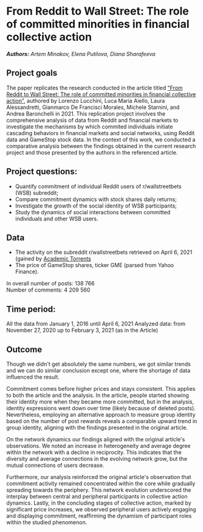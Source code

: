 # From Reddit to Wall Street: The role of committed minorities in financial collective action
***Authors:*** *Artem Minakov, Elena Putilova, Diana Sharafeeva*

## Project goals 
The paper replicates the research conducted in the article titled ["From Reddit to Wall Street: The role of committed minorities in financial collective action"](https://arxiv.org/pdf/2107.07361.pdf), authored by Lorenzo Lucchini, Luca Maria Aiello, Laura Alessandretti, Gianmarco De Francisci Morales, Michele Starnini, and Andrea Baronchelli in 2021. 
    This replication project involves the comprehensive analysis of data from Reddit and financial markets to investigate the mechanisms by which commited individuals initiate cascading behaviors in financial markets and social networks, using Reddit data and GameStop stock data. In the context of this work, we conducted a comparative analysis between the findings obtained in the current research project and those presented by the authors in the referenced article.  

## Project questions:
- Quantify commitment of individual Reddit users of  r/wallstreetbets (WSB) subreddit;
- Compare commitment dynamics with stock shares daily returns;
- Investigate the growth of the social identity of WSB participants;
- Study the dynamics of social interactions between committed individuals and other WSB users.

## Data
- The activity on the subreddit r/wallstreetbets retrieved on April 6, 2021 (gained by [Academic Torrents](https://academictorrents.com/details/c398a571976c78d346c325bd75c47b82edf6124e)  
- The price of GameStop shares, ticker GME (parsed from Yahoo Finance).

In overall number of posts: 138 766  
Number of comments: 4 209 560 

## Time period: 
All the data from January 1, 2016 until April 6, 2021
Analyzed data: from November 27, 2020 up to February 3, 2021 (as in the Article) 

## Outcome
Though we didn't get absolutely the same numbers, we got similar trends and we can do similar conclusion except one, where the shortage of data influenced the result.  

Commitment comes before higher prices and stays consistent. This applies to both the article and the analysis.
In the article, people started showing their identity more when they became more committed, but in the analysis, identity expressions went down over time (likely because of deleted posts). Nevertheless, employing an alternative approach to measure group identity based on the number of post rewards reveals a comparable upward trend in group identity, aligning with the findings presented in the original article.   

On the network dynamics our findings aligned with the original article's observations. We noted an increase in heterogeneity and average degree within the network with a decline in reciprocity. This indicates that  the diversity and average connections in the evolving  network grow, but the mutual connections of users decrease.   

Furthermore, our analysis reinforced the original article's observation that commitment activity remained concentrated within the core while gradually spreading towards the periphery. This network evolution underscored the interplay between central and peripheral participants in collective action dynamics. Lastly, in the concluding stages of collective action, marked by significant price increases, we observed peripheral users actively engaging and displaying commitment, reaffirming the dynamism of participant roles within the studied phenomenon.  



